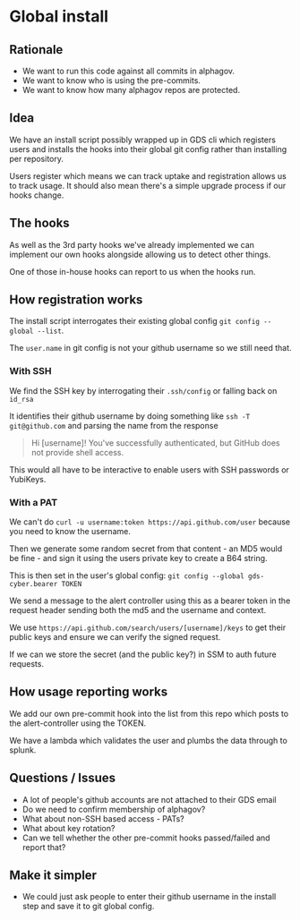 # Global install 

## Rationale

* We want to run this code against all commits in alphagov.
* We want to know who is using the pre-commits. 
* We want to know how many alphagov repos are protected. 

## Idea 

We have an install script possibly wrapped up in GDS cli which registers 
users and installs the hooks into their global git config rather than 
installing per repository. 

Users register which means we can track uptake and registration allows us 
to track usage. It should also mean there's a simple upgrade process if our 
hooks change. 

## The hooks 

As well as the 3rd party hooks we've already implemented we can implement 
our own hooks alongside allowing us to detect other things. 

One of those in-house hooks can report to us when the hooks run. 

## How registration works 

The install script interrogates their existing global config 
`git config --global --list`. 

The `user.name` in git config is not your github username so we still 
need that.

### With SSH

We find the SSH key by interrogating their `.ssh/config` or falling 
back on `id_rsa`  

It identifies their github username by doing something like 
`ssh -T git@github.com` and parsing the name from the response

>  Hi [username]! You've successfully authenticated, but GitHub does not provide shell access.

This would all have to be interactive to enable users with SSH passwords 
or YubiKeys.

### With a PAT 

We can't do 
`curl -u username:token https://api.github.com/user` because you need 
to know the username.

Then we generate some random secret from that content - an MD5 would be 
fine - and sign it using the users private key to create a B64 string. 

This is then set in the user's global config:
`git config --global gds-cyber.bearer TOKEN`

We send a message to the alert controller using this as a bearer token 
in the request header sending both the md5 and the username and context.

We use `https://api.github.com/search/users/[username]/keys` to get 
their public keys and ensure we can verify the signed request. 

If we can we store the secret (and the public key?) in SSM to auth future
requests. 

## How usage reporting works

We add our own pre-commit hook into the list from this repo which posts 
to the alert-controller using the TOKEN. 

We have a lambda which validates the user and plumbs the data through to 
splunk.

## Questions / Issues 

* A lot of people's github accounts are not attached to their GDS email
* Do we need to confirm membership of alphagov? 
* What about non-SSH based access - PATs?
* What about key rotation?
* Can we tell whether the other pre-commit hooks passed/failed 
    and report that?
    
## Make it simpler 

* We could just ask people to enter their github username in the install 
step and save it to git global config.


